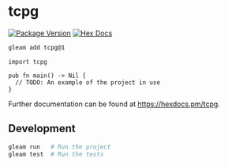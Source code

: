 # tcpg

[![Package Version](https://img.shields.io/hexpm/v/tcpg)](https://hex.pm/packages/tcpg)
[![Hex Docs](https://img.shields.io/badge/hex-docs-ffaff3)](https://hexdocs.pm/tcpg/)

```sh
gleam add tcpg@1
```
```gleam
import tcpg

pub fn main() -> Nil {
  // TODO: An example of the project in use
}
```

Further documentation can be found at <https://hexdocs.pm/tcpg>.

## Development

```sh
gleam run   # Run the project
gleam test  # Run the tests
```
